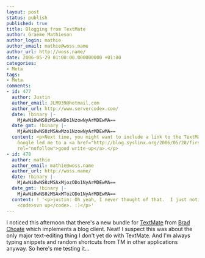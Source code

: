 ```yaml
---
layout: post
status: publish
published: true
title: Blogging from TextMate
author: Graeme Mathieson
author_login: mathie
author_email: mathie@woss.name
author_url: http://woss.name/
date: 2006-05-29 01:00:00.000000000 +01:00
categories:
- Meta
tags:
- Meta
comments:
- id: 477
  author: Justin
  author_email: JLM939@hotmail.com
  author_url: http://www.servercodex.com/
  date: !binary |-
    MjAwNi0wNS0zMSAwNDo1NzowNyArMDEwMA==
  date_gmt: !binary |-
    MjAwNi0wNS0zMSAwMzo1NzowNyArMDEwMA==
  content: <p>Next time, you might want to include a link to the TextMate bundle itself.
    Google led me to a <a href="http://blog.syslinx.org/2006/05/28/first-texmate-entry/"
    rel="nofollow">good write-up</a>.</p>
- id: 478
  author: mathie
  author_email: mathie@woss.name
  author_url: http://woss.name/
  date: !binary |-
    MjAwNi0wNS0zMSAxMjozODo1NyArMDEwMA==
  date_gmt: !binary |-
    MjAwNi0wNS0zMSAxMTozODo1NyArMDEwMA==
  content: ! '<p>justin: Oh yeah, I never thought of that.  I just noticed it from
    <code>svn up</code>. :)</p>'
---
```

I noticed this afternoon that there's a new bundle for [TextMate](http://www.macromates.com/) from [Brad Choate](http://www.bradchoate.com/) which implements a blog client.  Neat!  I suspect this was about the only major text-editing thing I don't yet do with TextMate.  And I'm always typing snippets and random shortcuts from TM in other applications anyway.  So here's me testing it...
